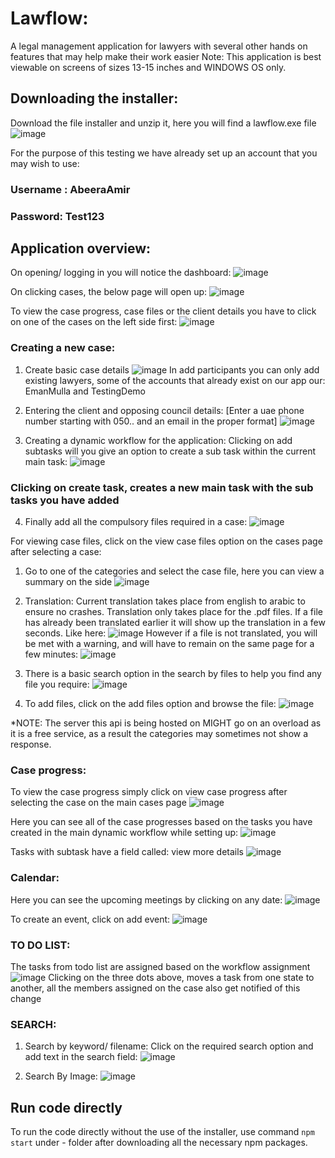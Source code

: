 # Lawflow: 

A legal management application for lawyers with several other hands on features that may help make their work easier
Note: This application is best viewable on screens of sizes 13-15 inches and WINDOWS OS only.

## Downloading the installer:

Download the file installer and unzip it, here you will find a lawflow.exe file
![image](https://user-images.githubusercontent.com/77325198/206891022-b6923c24-ef41-4b66-8d3d-1d6040c9c599.png)

For the purpose of this testing we have already set up an account that you may wish to use:

### **Username : AbeeraAmir**

### **Password: Test123**

## Application overview:

On opening/ logging in you will notice the dashboard:
![image](https://user-images.githubusercontent.com/77325198/206891093-d580fb42-0541-40bb-a92b-6dafc472477e.png)

On clicking cases, the below page will open up:
![image](https://user-images.githubusercontent.com/77325198/206891115-10a99625-f7e4-45b1-97e9-40c7702ca0c6.png)

To view the case progress, case files or the client details you have to click on one of the cases on the left side first:
![image](https://user-images.githubusercontent.com/77325198/206891157-2c1240dd-1e5c-4aa3-a692-bb824822f6f2.png)

### Creating a new case:

1) Create basic case details
![image](https://user-images.githubusercontent.com/77325198/206891196-7a15cd44-5ef0-4365-9d11-09553177487d.png)
In add participants you can only add existing lawyers, some of the accounts that already exist on our app our: EmanMulla and TestingDemo 

2) Entering the client and opposing council details: [Enter a uae phone number starting with 050.. and an email in the proper format]
![image](https://user-images.githubusercontent.com/77325198/206891257-2b9a7d25-f683-4b5e-82bf-a073d7300c33.png)

3) Creating a dynamic workflow for the application:
Clicking on add subtasks will you give an option to create a sub task within the current main task:
![image](https://user-images.githubusercontent.com/77325198/206891383-14c1144e-2a23-46c4-b43f-9eaf22fde00a.png)

### Clicking on create task, creates a new main task with the sub tasks you have added

4) Finally add all the compulsory files required in a case:
![image](https://user-images.githubusercontent.com/77325198/206891431-c524e987-b0a8-4229-b18d-8e9a18cd70e4.png)

For viewing case files, click on the view case files option on the cases page after selecting a case:
1) Go to one of the categories and select the case file, here you can view a summary on the side
![image](https://user-images.githubusercontent.com/77325198/206891504-28365ecd-def9-47e1-b1b8-e1fdb3e174ba.png)

2) Translation: Current translation takes place from english to arabic to ensure no crashes. Translation only takes place for the .pdf files. If a file has already been translated earlier it will show up the translation in a few seconds. Like here:
![image](https://user-images.githubusercontent.com/77325198/206891567-47952cb7-c785-4008-a202-744dd477e2cd.png)
However if a file is not translated, you will be met with a warning, and will have to remain on the same page for a few minutes:
![image](https://user-images.githubusercontent.com/77325198/206891685-5c2f047e-ffda-4c5f-aad2-05015790d330.png)

3) There is a basic search option in the search by files to help you find any file you require:
![image](https://user-images.githubusercontent.com/77325198/206891721-94d9853a-a7ca-4050-ae3a-3799b3a6cfe7.png)

4) To add files, click on the add files option and browse the file:
![image](https://user-images.githubusercontent.com/77325198/206891793-38ea995a-c488-42b0-b0be-caa82116a27a.png)
 
 *NOTE: The server this api is being hosted on MIGHT go on an overload as it is a free service, as a result the categories may sometimes not show a response.

### Case progress:
To view the case progress simply click on view case progress after selecting the case on the main cases page
![image](https://user-images.githubusercontent.com/77325198/206891910-79346e5f-65d5-4d5a-b1ba-25cf7d788188.png)

Here you can see all of the case progresses based on the tasks you have created in the main dynamic workflow while setting up:
![image](https://user-images.githubusercontent.com/77325198/206891957-141ebd7a-ee5f-48cc-9959-152a19ac1bad.png)

Tasks with subtask have a field called: view more details
![image](https://user-images.githubusercontent.com/77325198/206892055-863b94c9-0a42-4be1-a34b-7d650b3415ea.png)

### Calendar:
Here you can see the upcoming meetings by clicking on any date:
![image](https://user-images.githubusercontent.com/77325198/206892159-e88f8f9e-10e6-46b4-b0e1-c5a8c22a997f.png)

To create an event, click on add event:
![image](https://user-images.githubusercontent.com/77325198/206892186-2cf35b8c-8f71-43a3-99da-74e98b1a780f.png)

### TO DO LIST:
The tasks from todo list are assigned based on the workflow assignment
![image](https://user-images.githubusercontent.com/77325198/206892224-187b20d1-4241-444d-8814-e47867964a2f.png)
Clicking on the three dots above, moves a task from one state to another, all the members assigned on the case also get notified of this change

### SEARCH:
1) Search by keyword/ filename:
Click on the required search option and add text in the search field:
![image](https://user-images.githubusercontent.com/77325198/206892333-0ddf3dd9-bab6-4b52-9871-f21dc4abc738.png)

2) Search By Image:
![image](https://user-images.githubusercontent.com/77325198/206892624-c3ce06db-10dd-415c-92de-ce2c9620bea5.png)


## Run code directly

To run the code directly without the use of the installer, use command `npm start` under - folder after downloading all the necessary npm packages.



 
 






